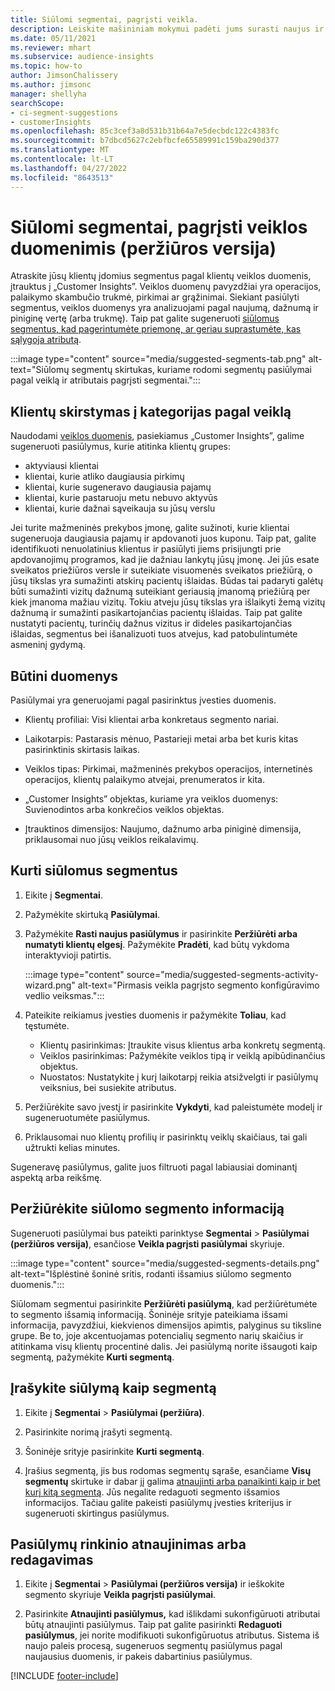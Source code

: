 ```yaml
---
title: Siūlomi segmentai, pagrįsti veikla.
description: Leiskite mašininiam mokymui padėti jums surasti naujus ir įdomius segmentus, pagrįstus klientų veikla.
ms.date: 05/11/2021
ms.reviewer: mhart
ms.subservice: audience-insights
ms.topic: how-to
author: JimsonChalissery
ms.author: jimsonc
manager: shellyha
searchScope:
- ci-segment-suggestions
- customerInsights
ms.openlocfilehash: 85c3cef3a8d531b31b64a7e5decbdc122c4383fc
ms.sourcegitcommit: b7dbcd5627c2ebfbcfe65589991c159ba290d377
ms.translationtype: MT
ms.contentlocale: lt-LT
ms.lasthandoff: 04/27/2022
ms.locfileid: "8643513"
---
```

# <a name="suggested-segments-based-on-activity-data-preview"></a>Siūlomi segmentai, pagrįsti veiklos duomenimis (peržiūros versija)

Atraskite jūsų klientų įdomius segmentus pagal klientų veiklos duomenis, įtrauktus į „Customer Insights”. Veiklos duomenų pavyzdžiai yra operacijos, palaikymo skambučio trukmė, pirkimai ar grąžinimai. Siekiant pasiūlyti segmentus, veiklos duomenys yra analizuojami pagal naujumą, dažnumą ir piniginę vertę (arba trukmę). Taip pat galite sugeneruoti [siūlomus segmentus, kad pagerintumėte priemonę, ar geriau suprastumėte, kas sąlygoja atributą](suggested-segments.md).

:::image type="content" source="media/suggested-segments-tab.png" alt-text="Siūlomų segmentų skirtukas, kuriame rodomi segmentų pasiūlymai pagal veiklą ir atributais pagrįsti segmentai.":::

## <a name="categorize-customers-by-activity"></a>Klientų skirstymas į kategorijas pagal veiklą

Naudodami [veiklos duomenis](activities.md), pasiekiamus „Customer Insights”, galime sugeneruoti pasiūlymus, kurie atitinka klientų grupes:

- aktyviausi klientai 
- klientai, kurie atliko daugiausia pirkimų 
- klientai, kurie sugeneravo daugiausia pajamų 
- klientai, kurie pastaruoju metu nebuvo aktyvūs 
- klientai, kurie dažnai sąveikauja su jūsų verslu  

Jei turite mažmeninės prekybos įmonę, galite sužinoti, kurie klientai sugeneruoja daugiausia pajamų ir apdovanoti juos kuponu. Taip pat, galite identifikuoti nenuolatinius klientus ir pasiūlyti jiems prisijungti prie apdovanojimų programos, kad jie dažniau lankytų jūsų įmonę.
Jei jūs esate sveikatos priežiūros versle ir suteikiate visuomenės sveikatos priežiūrą, o jūsų tikslas yra sumažinti atskirų pacientų išlaidas. Būdas tai padaryti galėtų būti sumažinti vizitų dažnumą suteikiant geriausią įmanomą priežiūrą per kiek įmanoma mažiau vizitų. Tokiu atveju jūsų tikslas yra išlaikyti žemą vizitų dažnumą ir sumažinti pasikartojančias pacientų išlaidas. Taip pat galite nustatyti pacientų, turinčių dažnus vizitus ir dideles pasikartojančias išlaidas, segmentus bei išanalizuoti tuos atvejus, kad patobulintumėte asmeninį gydymą. 

## <a name="required-data"></a>Būtini duomenys

Pasiūlymai yra generuojami pagal pasirinktus įvesties duomenis. 

- Klientų profiliai: Visi klientai arba konkretaus segmento nariai. 

- Laikotarpis: Pastarasis mėnuo, Pastarieji metai arba bet kuris kitas pasirinktinis skirtasis laikas.

- Veiklos tipas: Pirkimai, mažmeninės prekybos operacijos, internetinės operacijos, klientų palaikymo atvejai, prenumeratos ir kita.  

- „Customer Insights” objektas, kuriame yra veiklos duomenys: Suvienodintos arba konkrečios veiklos objektas. 

- Įtrauktinos dimensijos: Naujumo, dažnumo arba piniginė dimensija, priklausomai nuo jūsų veiklos reikalavimų.

## <a name="generate-suggested-segments"></a>Kurti siūlomus segmentus

1. Eikite į **Segmentai**.

1. Pažymėkite skirtuką **Pasiūlymai**.

1. Pažymėkite **Rasti naujus pasiūlymus** ir pasirinkite **Peržiūrėti arba numatyti klientų elgesį**. Pažymėkite **Pradėti**, kad būtų vykdoma interaktyvioji patirtis.

   :::image type="content" source="media/suggested-segments-activity-wizard.png" alt-text="Pirmasis veikla pagrįsto segmento konfigūravimo vedlio veiksmas.":::

1. Pateikite reikiamus įvesties duomenis ir pažymėkite **Toliau**, kad tęstumėte.

   - Klientų pasirinkimas: Įtraukite visus klientus arba konkretų segmentą.
   - Veiklos pasirinkimas: Pažymėkite veiklos tipą ir veiklą apibūdinančius objektus.
   - Nuostatos: Nustatykite į kurį laikotarpį reikia atsižvelgti ir pasiūlymų veiksnius, bei susiekite atributus.

1. Peržiūrėkite savo įvestį ir pasirinkite **Vykdyti**, kad paleistumėte modelį ir sugeneruotumėte pasiūlymus.

1. Priklausomai nuo klientų profilių ir pasirinktų veiklų skaičiaus, tai gali užtrukti kelias minutes. 

Sugeneravę pasiūlymus, galite juos filtruoti pagal labiausiai dominantį aspektą arba reikšmę. 

## <a name="view-details-of-a-suggested-segment"></a>Peržiūrėkite siūlomo segmento informaciją

Sugeneruoti pasiūlymai bus pateikti parinktyse **Segmentai** > **Pasiūlymai (peržiūros versija)**, esančiose **Veikla pagrįsti pasiūlymai** skyriuje.

:::image type="content" source="media/suggested-segments-details.png" alt-text="Išplėstinė šoninė sritis, rodanti išsamius siūlomo segmento duomenis.":::

Siūlomam segmentui pasirinkite **Peržiūrėti pasiūlymą**, kad peržiūrėtumėte to segmento išsamią informaciją. Šoninėje srityje pateikiama išsami informacija, pavyzdžiui, kiekvienos dimensijos apimtis, palyginus su tiksline grupe. Be to, joje akcentuojamas potencialių segmento narių skaičius ir atitinkama visų klientų procentinė dalis. Jei pasiūlymą norite išsaugoti kaip segmentą, pažymėkite **Kurti segmentą**.    

## <a name="save-a-suggestion-as-a-segment"></a>Įrašykite siūlymą kaip segmentą

1. Eikite į **Segmentai** > **Pasiūlymai (peržiūra)**.

1. Pasirinkite norimą įrašyti segmentą. 

1. Šoninėje srityje pasirinkite **Kurti segmentą**. 

1. Įrašius segmentą, jis bus rodomas segmentų sąraše, esančiame **Visų segmentų** skirtuke ir dabar jį galima [atnaujinti arba panaikinti kaip ir bet kurį kitą segmentą](segments.md). Jūs negalite redaguoti segmento išsamios informacijos. Tačiau galite pakeisti pasiūlymų įvesties kriterijus ir sugeneruoti skirtingus pasiūlymus.

## <a name="refresh-or-edit-a-set-of-suggestions"></a>Pasiūlymų rinkinio atnaujinimas arba redagavimas

1. Eikite į **Segmentai** > **Pasiūlymai (peržiūros versija)** ir ieškokite segmento skyriuje **Veikla pagrįsti pasiūlymai**.

1. Pasirinkite **Atnaujinti pasiūlymus,** kad išlikdami sukonfigūruoti atributai būtų atnaujinti pasiūlymus. Taip pat galite pasirinkti **Redaguoti pasiūlymus**, jei norite modifikuoti sukonfigūruotus atributus. Sistema iš naujo paleis procesą, sugeneruos segmentų pasiūlymus pagal naujausius duomenis, ir pakeis dabartinius pasiūlymus.

[!INCLUDE [footer-include](includes/footer-banner.md)]
